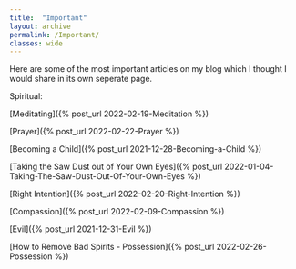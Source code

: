 ```yaml
---
title:  "Important"
layout: archive
permalink: /Important/
classes: wide
---
```


Here are some of the most important articles on my blog which I thought I would share in its own seperate page.

Spiritual:

[Meditating]({% post_url 2022-02-19-Meditation %})

[Prayer]({% post_url 2022-02-22-Prayer %})

[Becoming a Child]({% post_url 2021-12-28-Becoming-a-Child %})

[Taking the Saw Dust out of Your Own Eyes]({% post_url 2022-01-04-Taking-The-Saw-Dust-Out-Of-Your-Own-Eyes %})

[Right Intention]({% post_url 2022-02-20-Right-Intention %})

[Compassion]({% post_url 2022-02-09-Compassion %})

[Evil]({% post_url 2021-12-31-Evil %})

[How to Remove Bad Spirits - Possession]({% post_url 2022-02-26-Possession %})


